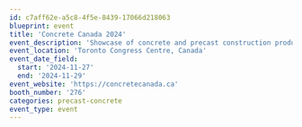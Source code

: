 ```yaml
---
id: c7aff62e-a5c8-4f5e-8439-17066d218063
blueprint: event
title: 'Concrete Canada 2024'
event_description: 'Showcase of concrete and precast construction products'
event_location: 'Toronto Congress Centre, Canada'
event_date_field:
  start: '2024-11-27'
  end: '2024-11-29'
event_website: 'https://concretecanada.ca'
booth_number: '276'
categories: precast-concrete
event_type: event
---
```

